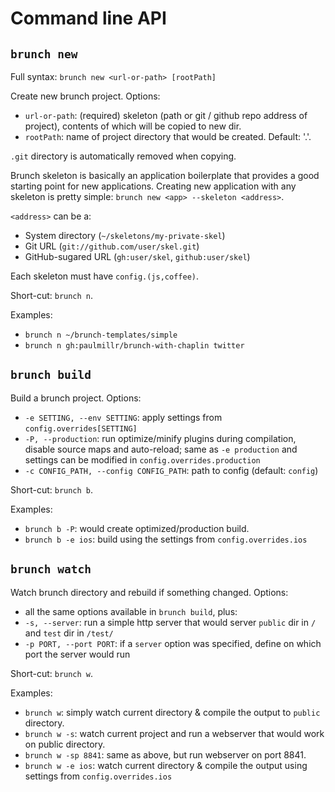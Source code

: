 # Command line API

## `brunch new`

Full syntax: `brunch new <url-or-path> [rootPath]`

Create new brunch project. Options:

* `url-or-path`: (required) skeleton (path or
git / github repo address of project), contents of which will be copied to new dir.
* `rootPath`: name of project directory that would be created. Default: '.'.

`.git` directory is automatically removed when copying.

Brunch skeleton is basically an application boilerplate that provides a good starting point for new applications. Creating new application with any skeleton is pretty simple: `brunch new <app> --skeleton <address>`.

`<address>` can be a:

* System directory (`~/skeletons/my-private-skel`)
* Git URL (`git://github.com/user/skel.git`)
* GitHub-sugared URL (`gh:user/skel`, `github:user/skel`)

Each skeleton must have `config.(js,coffee)`.

Short-cut: `brunch n`.

Examples:

* `brunch n ~/brunch-templates/simple`
* `brunch n gh:paulmillr/brunch-with-chaplin twitter`

## `brunch build`

Build a brunch project. Options:

* `-e SETTING, --env SETTING`: apply settings from `config.overrides[SETTING]`
* `-P, --production`: run optimize/minify plugins during compilation, disable source maps and auto-reload; same as `-e production` and settings can be modified in `config.overrides.production`
* `-c CONFIG_PATH, --config CONFIG_PATH`: path to config (default: `config`)

Short-cut: `brunch b`.

Examples:

* `brunch b -P`: would create optimized/production build.
* `brunch b -e ios`: build using the settings from `config.overrides.ios`

## `brunch watch`

Watch brunch directory and rebuild if something changed. Options:

* all the same options available in `brunch build`, plus:
* `-s, --server`: run a simple http server that would server `public` dir in `/` and `test` dir in `/test/`
* `-p PORT, --port PORT`: if a `server` option was specified, define on which port the server would run

Short-cut: `brunch w`.

Examples:

* `brunch w`: simply watch current directory &amp; compile the output to `public` directory.
* `brunch w -s`: watch current project and run a webserver that would work on public directory.
* `brunch w -sp 8841`: same as above, but run webserver on port 8841.
* `brunch w -e ios`: watch current directory &amp; compile the output using settings from `config.overrides.ios`
